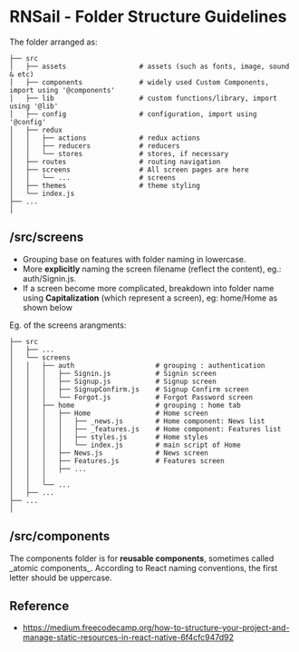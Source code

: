 # RNSail - Folder Structure Guidelines

The folder arranged as:
    
    ├── src
    │   ├── assets                  # assets (such as fonts, image, sound & etc)
    │   ├── components              # widely used Custom Components, import using '@components'
    │   ├── lib                     # custom functions/library, import using '@lib'
    │   ├── config                  # configuration, import using '@config'
    │   ├── redux
    │   │   ├── actions             # redux actions
    │   │   ├── reducers            # reducers
    │   │   └── stores              # stores, if necessary
    │   ├── routes                  # routing navigation
    │   ├── screens                 # All screen pages are here
    │   │   └── ...                 # screens   
    │   ├── themes                  # theme styling
    │   └── index.js
    ├── ...
    │

## /src/screens
 
* Grouping base on features with folder naming in lowercase. 
* More __explicitly__ naming the screen filename (reflect the content), eg.: auth/Signin.js.
* If a screen become more complicated, breakdown into folder name using __Capitalization__ (which represent a screen), eg: home/Home as shown below 

Eg. of the screens arangments:

    ├── src
    │   ├── ...
    │   └── screens                     
    │   │   ├── auth                    # grouping : authentication
    │   │   │   ├── Signin.js           # Signin screen
    │   │   │   ├── Signup.js           # Signup screen
    │   │   │   ├── SignupConfirm.js    # Signup Confirm screen
    │   │   │   └── Forgot.js           # Forgot Password screen
    │   │   ├── home                    # grouping : home tab
    │   │   │   ├── Home                # Home screen
    │   │   │   │   ├── _news.js        # Home component: News list 
    │   │   │   │   ├── _features.js    # Home component: Features list 
    │   │   │   │   ├── styles.js       # Home styles 
    │   │   │   │   └── index.js        # main script of Home
    │   │   │   ├── News.js             # News screen
    │   │   │   ├── Features.js         # Features screen
    │   │   │   ├── ...
    │   │   │   
    │   │   └── ...                        
    │   ├── ...
    ├── ...
    │

## /src/components

The components folder is for __reusable components__, sometimes called \_atomic components\_. According to React naming conventions, the first letter should be uppercase.

## Reference

- https://medium.freecodecamp.org/how-to-structure-your-project-and-manage-static-resources-in-react-native-6f4cfc947d92